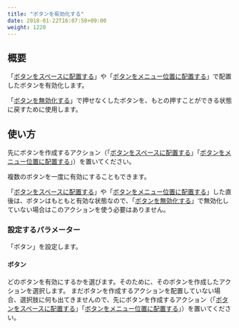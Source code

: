 ```yaml
---
title: "ボタンを有効化する"
date: 2018-01-22T16:07:50+09:00
weight: 1220
---
```


## 概要

「[ボタンをスペースに配置する](../add_button)」や「[ボタンをメニュー位置に配置する](../add_button_at_header)」で配置したボタンを有効化します。

「[ボタンを無効化する](../disable_button)」で押せなくしたボタンを、もとの押すことができる状態に戻すために使用します。

## 使い方

先にボタンを作成するアクション（「[ボタンをスペースに配置する](../add_button)」「[ボタンをメニュー位置に配置する](../add_button_at_header)」）を置いてください。

複数のボタンを一度に有効にすることもできます。

「[ボタンをスペースに配置する](../add_button)」や「[ボタンをメニュー位置に配置する](../add_button_at_header)」した直後は、ボタンはもともと有効な状態なので、「[ボタンを無効化する](../disable_button)」で無効化していない場合はこのアクションを使う必要はありません。


### 設定するパラメーター

「ボタン」を設定します。

#### ボタン

どのボタンを有効にするかを選びます。そのために、そのボタンを作成したアクションを選択します。
まだボタンを作成するアクションを配置していない場合、選択肢に何も出てきませんので、先にボタンを作成するアクション（「[ボタンをスペースに配置する](../add_button)」「[ボタンをメニュー位置に配置する](../add_button_at_header)」）を置いてください。


